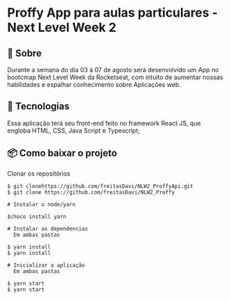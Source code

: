 # Proffy App para aulas particulares - Next Level Week 2


## 📖 Sobre 

  Durante a semana do dia 03 à 07 de agosto será desenvolvido um App no bootcmap Next Level Week da Rocketseat, com intuito de aumentar nossas habilidades e espalhar conhecimento sobre Aplicações web.



## 🚀 Tecnologias

  Essa aplicação terá seu front-end feito no framework React JS, que engloba HTML, CSS, Java Script e Typescript;
  
  
## 📦 Como baixar o projeto

   Clonar os repositórios
   
    $ git clonehttps://github.com/freitasDavi/NLW2_ProffyApi.git
    $ git clone https://github.com/freitasDavi/NLW2_Proffy
   
    # Instalar o node/yarn 

    $choco install yarn

    # Instalar as dependencias
      Em ambas pastas
  
    $ yarn install
    $ yarn install
    
    # Inicializar a aplicação
      Em ambas pastas
    
    $ yarn start
    $ yarn start

